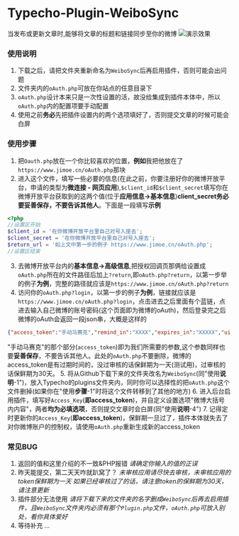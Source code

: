 # Typecho-Plugin-WeiboSync
当发布或更新文章时,能够将文章的标题和链接同步至你的微博
![演示效果](https://i.loli.net/2018/06/06/5b17ea49aae24.png)
### 使用说明
1. 下载之后，请把文件夹重新命名为`WeiboSync`后再启用插件，否则可能会出问题
2. 文件夹内的`oAuth.php`可放在你站点的任意目录下
3. `oAuth.php`设计本来只是一次性设置的活，故没给集成到插件本体中，所以`oAuth.php`内的配置项要手动配置
4. 使用之前**务必**先把插件设置内的两个选项填好了，否则提交文章的时候可能会白屏
### 使用步骤
1. 把`Oauth.php`放在一个你比较喜欢的位置，**例如**我把他放在了`https://www.jimoe.cn/oAuth.php`那块
2. 进入这个文件，填写一些必要的信息(在此之前，你要注册好你的微博开放平台，申请的类型为**微连接 - 网页应用**),`$client_id`和`$client_secret`填写你在微博开放平台获取到的这两个值(位于**应用信息->基本信息**)**client_secret务必要妥善保存，不要告诉其他人**。下面是一段填写**示例**
```php
<?php
//设置区开始
$client_id = '在你微博开放平台里自己对号入座去';
$client_secret = '在你微博开放平台里自己对号入座去';
$return_url = '如上文中第一步的例子 https://www.jimoe.cn/oAuth.php';
//设置区结束
```
3. 去微博开放平台内的**基本信息->高级信息**,把授权回调页那俩给设置成`oAuth.php`所在的文件路径后加上`?return`,即`oAuth.php?return`，以第一步举的例子**为例**，完整的路径就应该是`https://www.jimoe.cn/oAuth.php?return`
4. 访问你的`oAuth.php?login`，以第一步的例子**为例**，链接就应该是`https://www.jimoe.cn/oAuth.php?login`，点击进去之后里面有个蓝链，点进去输入自己微博的账号密码(这个页面即为微博的oAuth)，然后登录完之后微博的oAuth会返回一段json串，大概是这样的
```json
{"access_token":"手动马赛克","remind_in":"XXXX","expires_in":"XXXXX","uid":"XXXXXX","isRealName":"true"}
```
"手动马赛克"的那个部分(`access_token`)即为我们所需要的参数,这个参数同样也要**妥善保存**，不要告诉其他人。此处的`oAuth.php`不要删除，微博的access_token是有过期时间的，没过审核的话保鲜期为一天(测试用)，过审核的话保鲜期为30天。
5. 将从Github下载下来的文件夹改名为`WeiboSync`(同"使用**说明**-1")，放入Typecho的plugins文件夹内，同时你可以选择性的把`oAuth.php`这个文件删掉(如果你在"使用**步骤**-1"时将这个文件转移到了其他的地方)
6. 进入后台启用插件，填写好`Access_Key`(**即access_token**)，并自定义设置选项"微博大括号内内容"，两者**均为必填选项**，否则提交文章时会白屏(同"使用**说明**-4")
7. 记得定时更新你的`Access_Key`(**即access_token**)，保鲜期一旦过了，插件本体就失去了对你微博账户的控制权，请使用`oAuth.php`重新生成新的access_token
### 常见BUG
1. 返回的值和这里介绍的不一致&PHP报错
  *请确定你输入的值的正误*
2. 昨天能提交，第二天天咋就趴窝了？
  *未审核应用请尽快去审核，未审核应用的token保鲜期为一天*
  *如果已经审核过了的话，请注意token的保鲜期为30天，请注意更新*
3. 插件部分无法使用
  *请将下载下来的文件夹的名字删成`WeiboSync`后再去启用插件，且`WeiboSync`文件夹内必须有那个`Plugin.php`文件，`oAuth.php`可放入别处，看你具体爱好*
4. 等待补充
  *...*
